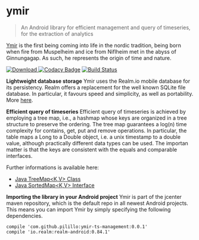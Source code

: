# ymir

> An Android library for efficient management and query of timeseries, for the extraction of analytics

[Ymir](http://norse-mythology.org/gods-and-creatures/giants/ymir/) is the first being coming into life in the nordic tradition, being born when fire from Muspelheim and ice from Niflheim met in the abyss of Ginnungagap.
As such, he represents the origin of time and nature.

[ ![Download](https://api.bintray.com/packages/andrea/maven/ymir-ts-management/images/download.svg) ](https://bintray.com/andrea/maven/ymir-ts-management/_latestVersion)
[![Codacy Badge](https://api.codacy.com/project/badge/Grade/1070260a2bb74430a977a44416a26299)](https://www.codacy.com/app/andrea-monacchi/ymir?utm_source=github.com&amp;utm_medium=referral&amp;utm_content=pilillo/ymir&amp;utm_campaign=Badge_Grade)
[![Build Status](https://travis-ci.org/pilillo/ymir.svg?branch=master)](https://travis-ci.org/pilillo/ymir)

**Lightweight database storage**
Ymir uses the Realm.io mobile database for its persistency. Realm offers a replacement for the well known SQLite file database. In particular, it favours speed and simplicity, as well as portability. More [here](https://realm.io/).


**Efficient query of timeseries**
Efficient query of timeseries is achieved by employing a tree map, i.e., a hashmap whose keys are organized in a tree structure to preserve the ordering.
The tree map guarantees a log(n) time complexity for contains, get, put and remove operations.
In particular, the table maps a Long to a Double object, i.e. a unix timestamp to a double value, although practically different data types can be used. The importan matter is that the keys are consistent with the equals and comparable interfaces.

Further informations is available here:
* [Java TreeMap<K,V> Class](https://docs.oracle.com/javase/7/docs/api/java/util/TreeMap.html)
* [Java SortedMap<K,V> Interface](https://docs.oracle.com/javase/7/docs/api/java/util/SortedMap.html)


**Importing the library in your Android project**
Ymir is part of the jcenter maven repository, which is the default repo in all newest Android projects.
This means you can import Ymir by simply specifying the following dependencies.
```
compile 'com.github.pilillo:ymir-ts-management:0.0.1'
compile 'io.realm:realm-android:0.84.1'
```
